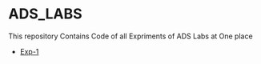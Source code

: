 # ADS_LABS
This repository Contains Code of all Expriments of ADS Labs at One place

- [Exp-1](https://colab.research.google.com/drive/1_Xsoe3iQESvJhOppyFAgvqyYcbwVKV6u#scrollTo=fOabz2_G57vR)
